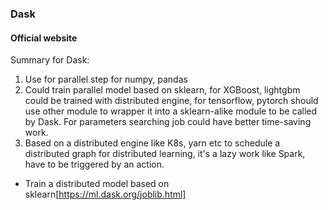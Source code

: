 ### Dask

#### Official website

Summary for Dask:
1. Use for parallel step for numpy, pandas
2. Could train parallel model based on sklearn, for XGBoost, lightgbm could be trained with distributed engine, for tensorflow, pytorch should use other module to wrapper it into a sklearn-alike module to be called by Dask. For parameters searching job could have better time-saving work.
3. Based on a distributed engine like K8s, yarn etc to schedule a distributed graph for distributed learning, it's a lazy work like Spark, have to be triggered by an action.

- Train a distributed model based on sklearn[https://ml.dask.org/joblib.html]
  